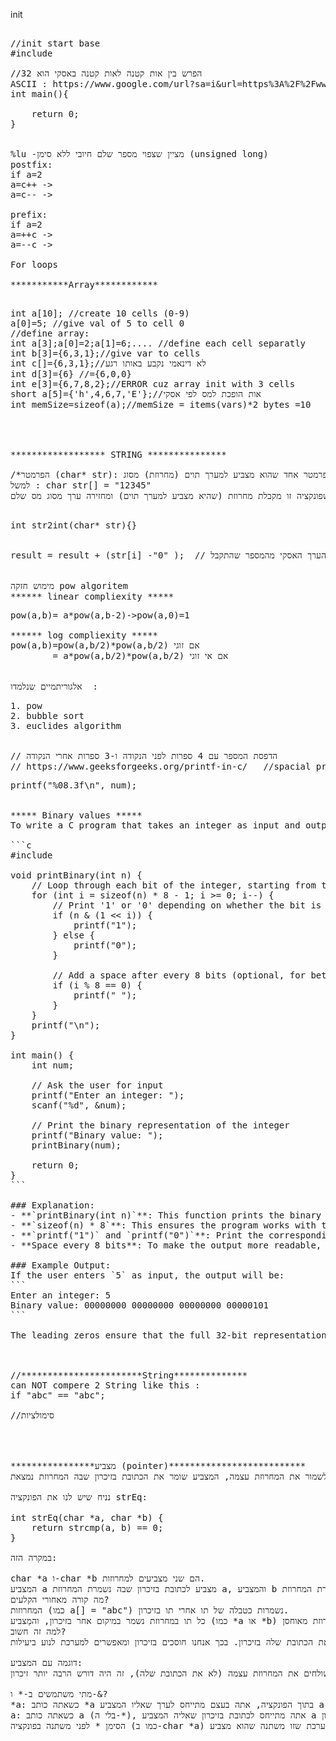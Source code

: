 init
<pre> 
//init start base
#include <stdio.h>

//הפרש בין אות קטנה לאות קטנה באסקי הוא 32 
ASCII : https://www.google.com/url?sa=i&url=https%3A%2F%2Fwww.geeksforgeeks.org%2Fascii-table%2F&psig=AOvVaw3ikbCZqUFrr5uh2zeVAflH&ust=1735484594416000&source=images&cd=vfe&opi=89978449&ved=0CBEQjRxqFwoTCOjflojeyooDFQAAAAAdAAAAABAJ
int main(){

    return 0;
}
<pre\>

%lu -מציין שצפוי מספר שלם חיובי ללא סימן (unsigned long)
postfix:
if a=2
a=c++ ->
a=c-- ->

prefix:
if a=2
a=++c ->  
a=--c ->

For loops

***********Array************
<pre> 
int a[10]; //create 10 cells (0-9)
a[0]=5; //give val of 5 to cell 0 
//define array: 
int a[3];a[0]=2;a[1]=6;.... //define each cell separatly
int b[3]={6,3,1};//give var to cells
int c[]={6,3,1};//לא דינאמי נקבע באותו רגע 
int d[3]={6} //={6,0,0}
int e[3]={6,7,8,2};//ERROR cuz array init with 3 cells
short a[5]={'h',4,6,7,'E'};//אות הופכת למס לפי אסקי
int memSize=sizeof(a);//memSize = items(vars)*2 bytes =10

<pre\> 


****************** STRING ***************

/*הפרמטר (char* str): הפונקציה מקבלת פרמטר אחד שהוא מצביע למערך תוים (מחרוזת) מסוג char. המצביע char* מציין כי המשתנה str הוא מצביע (pointer) למערך של תוים, כלומר, המערכת מצפה למחרוזת תוים כקלט.
למשל : char str[] = "12345"
מציינת שפונקציה זו מקבלת מחרוזת (שהיא מצביע למערך תוים) ומחזירה ערך מסוג מס שלם */
<pre> 
int str2int(char* str){}
<pre\> 

result = result + (str[i] -"0" );  // החסרת הערכת האסקי של 0 מהערך האסקי מהמספר שהתקבל 


מימוש חזקה pow algoritem
****** linear compliexity *****
<pre>
pow(a,b)= a*pow(a,b-2)->pow(a,0)=1

****** log compliexity *****
pow(a,b)=pow(a,b/2)*pow(a,b/2) אם זוגי 
        = a*pow(a,b/2)*pow(a,b/2) אם אי זוגי 
<pre\>

אלגוריתמיים שנלמדו  :
<pre>
1. pow
2. bubble sort
3. euclides algorithm
<pre\>

// הדפסת המספר עם 4 ספרות לפני הנקודה ו-3 ספרות אחרי הנקודה
// https://www.geeksforgeeks.org/printf-in-c/   //spacial printing
<pre>printf("%08.3f\n", num);<pre\>


***** Binary values *****
To write a C program that takes an integer as input and outputs its binary representation, you can use bitwise operations. Here's a simple example of how to achieve this:

```c
#include <stdio.h>

void printBinary(int n) {
    // Loop through each bit of the integer, starting from the highest bit
    for (int i = sizeof(n) * 8 - 1; i >= 0; i--) {
        // Print '1' or '0' depending on whether the bit is set or not
        if (n & (1 << i)) {
            printf("1");
        } else {
            printf("0");
        }
        
        // Add a space after every 8 bits (optional, for better readability)
        if (i % 8 == 0) {
            printf(" ");
        }
    }
    printf("\n");
}

int main() {
    int num;
    
    // Ask the user for input
    printf("Enter an integer: ");
    scanf("%d", &num);
    
    // Print the binary representation of the integer
    printf("Binary value: ");
    printBinary(num);
    
    return 0;
}
```

### Explanation:
- **`printBinary(int n)`**: This function prints the binary representation of the integer `n`. It loops through all the bits of the integer, starting from the most significant bit (highest bit) down to the least significant bit. The bitwise AND operation (`n & (1 << i)`) is used to check whether each bit is set to `1` or `0`.
- **`sizeof(n) * 8`**: This ensures the program works with the size of the integer type, regardless of the system architecture (typically 32 bits or 64 bits).
- **`printf("1")` and `printf("0")`**: Print the corresponding bit values for each position.
- **Space every 8 bits**: To make the output more readable, a space is printed every 8 bits.

### Example Output:
If the user enters `5` as input, the output will be:
```
Enter an integer: 5
Binary value: 00000000 00000000 00000000 00000101
```

The leading zeros ensure that the full 32-bit representation is shown.



//***********************String**************
can NOT compere 2 String like this :
if "abc" == "abc";

//סימולציות 




****************מצביע (pointer)**************************
המצביע הזה מצביע למיקום בזיכרון שבו נשמרת המחרוזת (או כל נתון אחר), ולא מכיל את המידע עצמו ישירות. במקום לשמור את המחרוזת עצמה, המצביע שומר את הכתובת בזיכרון שבה המחרוזת נמצאת.

נניח שיש לנו את הפונקציה strEq:

int strEq(char *a, char *b) {
    return strcmp(a, b) == 0;
}

במקרה הזה:

char *a ו-char *b הם שני מצביעים למחרוזות.
המצביע a מצביע לכתובת בזיכרון שבה נשמרת המחרוזת a, והמצביע b מצביע לכתובת בזיכרון שבה נשמרת המחרוזת b.
מה קורה מאחורי הקלעים?
המחרוזות (כמו a[] = "abc") נשמרות כטבלה של תו אחרי תו בזיכרון.
כל תו במחרוזת נשמר במיקום אחר בזיכרון, והמַצביע (כמו *a או *b) מכיל את הכתובת שבה התו הראשון במחרוזת מאוחסן.
למה זה חשוב?
המצביעים מאפשרים לפונקציות לעבוד עם נתונים בצורה יותר גמישה, כי במקום להעביר את כל המחרוזת, אנחנו מעבירים רק את הכתובת שלה בזיכרון. בכך אנחנו חוסכים בזיכרון ומאפשרים למערכת לנוע ביעילות.

דוגמה עם המצביע:
אם אתה שולח פונקציה את המצביע למחרוזת, הפונקציה תוכל לקרוא את המחרוזת דרך הכתובת של המצביע מבלי צורך להעביר את המחרוזת כולה. אם היו שולחים את המחרוזת עצמה (לא את הכתובת שלה), זה היה דורש הרבה יותר זיכרון.

מתי משתמשים ב-* ו-&?
*a: כשאתה כותב *a בתוך הפונקציה, אתה בעצם מתייחס לערך שאליו המצביע a מצביע.
a: כשאתה כותב a (בלי ה-*), אתה מתייחס לכתובת בזיכרון שאליה המצביע a מכוון.
הסימן * לפני משתנה בפונקציה (כמו ב-char *a) משדר למערכת שזו משתנה שהוא מצביע (pointer).



